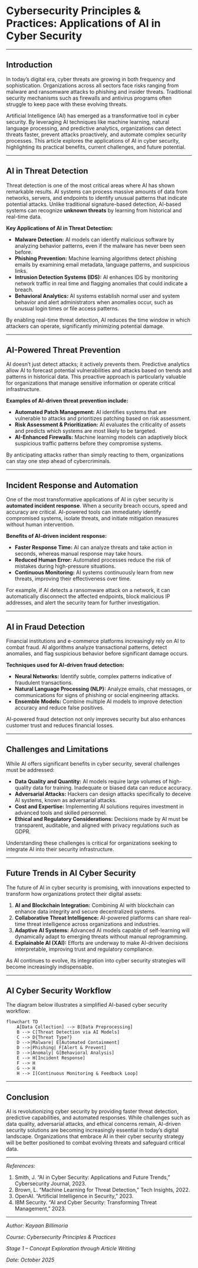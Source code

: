 # Cybersecurity Principles & Practices: Applications of AI in Cyber Security

---

## Introduction

In today’s digital era, cyber threats are growing in both frequency and sophistication. Organizations across all sectors face risks ranging from malware and ransomware attacks to phishing and insider threats. Traditional security mechanisms such as firewalls and antivirus programs often struggle to keep pace with these evolving threats.  

Artificial Intelligence (AI) has emerged as a transformative tool in cyber security. By leveraging AI techniques like machine learning, natural language processing, and predictive analytics, organizations can detect threats faster, prevent attacks proactively, and automate complex security processes. This article explores the applications of AI in cyber security, highlighting its practical benefits, current challenges, and future potential.

---

## AI in Threat Detection

Threat detection is one of the most critical areas where AI has shown remarkable results. AI systems can process massive amounts of data from networks, servers, and endpoints to identify unusual patterns that indicate potential attacks. Unlike traditional signature-based detection, AI-based systems can recognize **unknown threats** by learning from historical and real-time data.

**Key Applications of AI in Threat Detection:**
- **Malware Detection:** AI models can identify malicious software by analyzing behavior patterns, even if the malware has never been seen before.
- **Phishing Prevention:** Machine learning algorithms detect phishing emails by examining email metadata, language patterns, and suspicious links.
- **Intrusion Detection Systems (IDS):** AI enhances IDS by monitoring network traffic in real time and flagging anomalies that could indicate a breach.
- **Behavioral Analytics:** AI systems establish normal user and system behavior and alert administrators when anomalies occur, such as unusual login times or file access patterns.

By enabling real-time threat detection, AI reduces the time window in which attackers can operate, significantly minimizing potential damage.

---

## AI-Powered Threat Prevention

AI doesn’t just detect attacks; it actively prevents them. Predictive analytics allow AI to forecast potential vulnerabilities and attacks based on trends and patterns in historical data. This proactive approach is particularly valuable for organizations that manage sensitive information or operate critical infrastructure.

**Examples of AI-driven threat prevention include:**
- **Automated Patch Management:** AI identifies systems that are vulnerable to attacks and prioritizes patching based on risk assessment.
- **Risk Assessment & Prioritization:** AI evaluates the criticality of assets and predicts which systems are most likely to be targeted.
- **AI-Enhanced Firewalls:** Machine learning models can adaptively block suspicious traffic patterns before they compromise systems.

By anticipating attacks rather than simply reacting to them, organizations can stay one step ahead of cybercriminals.

---

## Incident Response and Automation

One of the most transformative applications of AI in cyber security is **automated incident response**. When a security breach occurs, speed and accuracy are critical. AI-powered tools can immediately identify compromised systems, isolate threats, and initiate mitigation measures without human intervention.

**Benefits of AI-driven incident response:**
- **Faster Response Time:** AI can analyze threats and take action in seconds, whereas manual response may take hours.
- **Reduced Human Error:** Automated processes reduce the risk of mistakes during high-pressure situations.
- **Continuous Monitoring:** AI systems continuously learn from new threats, improving their effectiveness over time.

For example, if AI detects a ransomware attack on a network, it can automatically disconnect the affected endpoints, block malicious IP addresses, and alert the security team for further investigation.

---

## AI in Fraud Detection

Financial institutions and e-commerce platforms increasingly rely on AI to combat fraud. AI algorithms analyze transactional patterns, detect anomalies, and flag suspicious behavior before significant damage occurs.

**Techniques used for AI-driven fraud detection:**
- **Neural Networks:** Identify subtle, complex patterns indicative of fraudulent transactions.
- **Natural Language Processing (NLP):** Analyze emails, chat messages, or communications for signs of phishing or social engineering attacks.
- **Ensemble Models:** Combine multiple AI models to improve detection accuracy and reduce false positives.

AI-powered fraud detection not only improves security but also enhances customer trust and reduces financial losses.

---

## Challenges and Limitations

While AI offers significant benefits in cyber security, several challenges must be addressed:

- **Data Quality and Quantity:** AI models require large volumes of high-quality data for training. Inadequate or biased data can reduce accuracy.
- **Adversarial Attacks:** Hackers can design attacks specifically to deceive AI systems, known as adversarial attacks.
- **Cost and Expertise:** Implementing AI solutions requires investment in advanced tools and skilled personnel.
- **Ethical and Regulatory Considerations:** Decisions made by AI must be transparent, auditable, and aligned with privacy regulations such as GDPR.

Understanding these challenges is critical for organizations seeking to integrate AI into their security infrastructure.

---

## Future Trends in AI Cyber Security

The future of AI in cyber security is promising, with innovations expected to transform how organizations protect their digital assets:

1. **AI and Blockchain Integration:** Combining AI with blockchain can enhance data integrity and secure decentralized systems.
2. **Collaborative Threat Intelligence:** AI-powered platforms can share real-time threat intelligence across organizations and industries.
3. **Adaptive AI Systems:** Advanced AI models capable of self-learning will dynamically adapt to emerging threats without manual reprogramming.
4. **Explainable AI (XAI):** Efforts are underway to make AI-driven decisions interpretable, improving trust and regulatory compliance.

As AI continues to evolve, its integration into cyber security strategies will become increasingly indispensable.

---

## AI Cyber Security Workflow

The diagram below illustrates a simplified AI-based cyber security workflow:

```mermaid
flowchart TD
    A[Data Collection] --> B[Data Preprocessing]
    B --> C[Threat Detection via AI Models]
    C --> D{Threat Type?}
    D -->|Malware| E[Automated Containment]
    D -->|Phishing| F[Alert & Prevent]
    D -->|Anomaly| G[Behavioral Analysis]
    E --> H[Incident Response]
    F --> H
    G --> H
    H --> I[Continuous Monitoring & Feedback Loop]
````
---

## Conclusion

AI is revolutionizing cyber security by providing faster threat detection, predictive capabilities, and automated responses. While challenges such as data quality, adversarial attacks, and ethical concerns remain, AI-driven security solutions are becoming increasingly essential in today’s digital landscape. Organizations that embrace AI in their cyber security strategy will be better positioned to combat evolving threats and safeguard critical data.

---

*References:*

1. Smith, J. “AI in Cyber Security: Applications and Future Trends,” Cybersecurity Journal, 2023.
2. Brown, L. “Machine Learning for Threat Detection,” Tech Insights, 2022.
3. OpenAI. “Artificial Intelligence in Security,” 2023.
4. IBM Security. “AI and Cyber Security: Transforming Threat Management,” 2023.

---
*Author: Kayaan Billimoria*

*Course: Cybersecurity Principles & Practices*

*Stage 1 – Concept Exploration through Article Writing*

*Date: October 2025*

